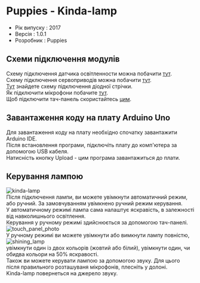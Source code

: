 # Puppies - Kinda-lamp

+ Рік випуску : 2017 <BR>
+ Версія : 1.0.1 <BR>
+ Розробник : Puppies <BR>

## Схеми підключення модулів

Схему підключення датчика освітленности можна побачити [тут](https://lesson.iarduino.ru/page/podklyuchaem-bh1750-datchik-osveschennosti-gy-30-gy-302-k-arduino/). <BR>
Схему підключення сервоприводів можна побачити [тут](http://4.bp.blogspot.com/-zCq3t300cRE/UDznMIL6G7I/AAAAAAAAAcU/00JGKP7zIkw/s1600/arduino-servo.jpg). <BR>
[Тут](http://bigbarrel.ru/wp-content/uploads/2015/10/led_arduino_npn_pnp.png) знайдете схему підключення діодної стрічки. <BR>
Як підключити мікрофони побачите [тут](http://роботехника18.рф/как-подключить-датчик-звука-к-ардуино/).<BR>
Щоб підключити тач-панель скористайтесь [цим](https://geektimes.ru/post/257300/).<BR>

## Завантаження коду на плату Arduino Uno

Для завантаження коду на плату необхідно спочатку завантажити Arduino IDE.<BR>
Після встановлення програми, підключіть плату до комп'ютера за допомогою USB кабеля. <BR>
Натисність кнопку Upload - цим програма завантажиться до плати. <BR>

## Керування лампою

![kinda-lamp](https://pp.userapi.com/c836231/v836231974/3fda5/wIjYY9y8IDA.jpg "ohhh god")<BR>
Після підключення лампи, ви можете увімкнути автоматичний режим, або ручний. За замовчуванням увімкнено ручний режим керування.<BR>
У автоматичному режимі лампа сама налаштує яскравість, в залежності від навколишнього освітлення.<BR>
Керування у ручному режимі здийснюється за допомогою тач-панелі.<BR>
![touch_panel_photo](https://pp.userapi.com/c836231/v836231974/3fdaf/RTZXbfcQcPU.jpg "touch me")<BR>
У ручному режимі ви можете увімкнути або вимкнути лампу повністю,<BR>
![shining_lamp](https://pp.userapi.com/c836231/v836231974/3fd9b/M3_EQrq5Z-c.jpg "have u ever seen The Shining?")<BR>
увімкнути один із двох кольорів (жовтий або білий), увімкнути один, чи обидва кольори на 50% яскравості.<BR>
Також ви можете керувати лампою за допомогою звуку. Для цього після правильного розташуваня мікрофонів, плесніть у долоні.<BR> Kinda-lamp повернеться на джерело звуку.<BR>
